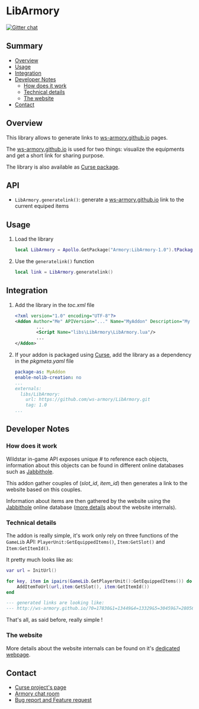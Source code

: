 # LibArmory #
[![Gitter chat](https://badges.gitter.im/gitterHQ/gitter.png)](https://gitter.im/ws-armory)

## Summary ##
* [Overview](#overview)
* [Usage](#usage)
* [Integration](#integration)
* [Developer Notes](#developer-notes)
  * [How does it work](#how-does-it-work)
  * [Technical details](#technical-details)
  * [The website](#the-website)
* [Contact](#contact)

## Overview ##
This library allows to generate links to [ws-armory.github.io](http://ws-armory.github.io) pages.

The [ws-armory.github.io](http://ws-armory.github.io/) is used for two things: visualize the equipments and get a short link for sharing purpose.

The library is also available as [Curse package](http://www.curse.com/ws-addons/wildstar/231193).


## API ##
- `LibArmory.generatelink()`: generate a [ws-armory.github.io](http://ws-armory.github.io) link to the current equiped items

## Usage ##
1. Load the library

    ```lua
    local LibArmory = Apollo.GetPackage("Armory:LibArmory-1.0").tPackage
    ```
2. Use the `generatelink()` function

    ```lua
    local link = LibArmory.generatelink()
    ```

## Integration ##
1. Add the library in the _toc.xml_ file

    ```xml
    <?xml version="1.0" encoding="UTF-8"?>
    <Addon Author="Me" APIVersion="..." Name="MyAddon" Description="My awesome addon">
            ...
            <Script Name="libs\LibArmory\LibArmory.lua"/>
    	    ...
    </Addon>
    ```
2. If your addon is packaged using [Curse](http://curse.com/ws-addons/wildstar), add the library as a dependency in the _pkgmeta.yaml_ file

    ```yaml
    package-as: MyAddon
    enable-nolib-creation: no
    ...
    externals:
      libs/LibArmory:
        url: https://github.com/ws-armory/LibArmory.git
        tag: 1.0
    ...
    ```

## Developer Notes ##

### How does it work ###

Wildstar in-game API exposes unique _#_ to reference each objects, information about this objects can be found in different online databases such as [Jabbithole](http://www.jabbithole.com).

This addon gather couples of (_slot_id_, _item_id_) then generates a link to the website based on this couples.

Information about items are then gathered by the website using the [Jabbithole](http://www.jabbithole.com) online database ([more details](https://github.com/ws-armory/ws-armory.github.io) about the website internals).


### Technical details ###

The addon is really simple, it's work only rely on three functions of the `GameLib` API: `PlayerUnit:GetEquippedItems()`, `Item:GetSlot()` and `Item:GetItemId()`.

It pretty much looks like as:

```lua
var url = InitUrl()

for key, item in ipairs(GameLib.GetPlayerUnit():GetEquippedItems()) do
	AddItemToUrl(url,item:GetSlot(), item:GetItemId())
end

--- generated links are looking like:
--- http://ws-armory.github.io/?0=17830&1=13449&4=13329&5=30459&7=28056&10=28012
```

That's all, as said before, really simple !


### The website ###

More details about the website internals can be found on it's [dedicated webpage](https://github.com/ws-armory/ws-armory.github.io).


## Contact ##
* [Curse project's page](http://www.curse.com/ws-addons/wildstar/231193)
* [Armory chat room](https://gitter.im/ws-armory)
* [Bug report and Feature request](https://github.com/ws-armory/Armory/issues)
```

